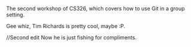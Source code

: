 

The second workshop of CS326, which covers how to use Git in a group setting.

Gee whiz, Tim Richards is pretty cool, maybe :P.

//Second edit
Now he is just fishing for compliments.
